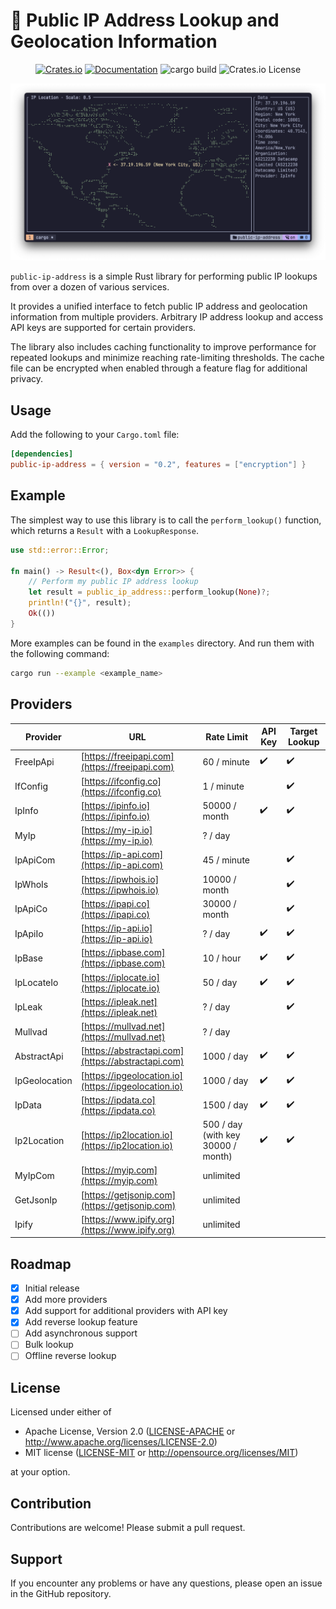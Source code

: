 # 🔎 Public IP Address Lookup and Geolocation Information

<div align="center">
  
  [![Crates.io](https://img.shields.io/crates/v/public-ip-address.svg)](https://crates.io/crates/public-ip-address)
  [![Documentation](https://docs.rs/public-ip-address/badge.svg)](https://docs.rs/public-ip-address)
  ![cargo build](https://github.com/ghztomash/public-ip-address/actions/workflows/ci.yml/badge.svg)
  ![Crates.io License](https://img.shields.io/crates/l/public-ip-address)

</div>

![Demo](./assets/map_example.png)

`public-ip-address` is a simple Rust library for performing public IP lookups from over a dozen of various services.

It provides a unified interface to fetch public IP address and geolocation information from multiple providers. Arbitrary IP address lookup and access API keys are supported for certain providers.

The library also includes caching functionality to improve performance for repeated lookups and minimize reaching rate-limiting thresholds. The cache file can be encrypted when enabled through a feature flag for additional privacy.

## Usage

Add the following to your `Cargo.toml` file:
```toml
[dependencies]
public-ip-address = { version = "0.2", features = ["encryption"] }
```
## Example

The simplest way to use this library is to call the `perform_lookup()` function, which returns a `Result` with a `LookupResponse`.
```rust
use std::error::Error;

fn main() -> Result<(), Box<dyn Error>> {
    // Perform my public IP address lookup
    let result = public_ip_address::perform_lookup(None)?;
    println!("{}", result);
    Ok(())
}
```

More examples can be found in the `examples` directory. And run them with the following command:
```bash
cargo run --example <example_name>
```

## Providers

| Provider | URL | Rate Limit | API Key | Target Lookup |
| --- | --- | --- | --- | --- |
| FreeIpApi | [https://freeipapi.com](https://freeipapi.com) | 60 / minute | ✔️ | ✔️ |
| IfConfig | [https://ifconfig.co](https://ifconfig.co) | 1 / minute |  | ✔️ |
| IpInfo | [https://ipinfo.io](https://ipinfo.io) | 50000 / month | ✔️ | ✔️ |
| MyIp | [https://my-ip.io](https://my-ip.io) | ? / day | ️ | ️ |
| IpApiCom | [https://ip-api.com](https://ip-api.com) | 45 / minute |  | ✔️ |
| IpWhoIs | [https://ipwhois.io](https://ipwhois.io) | 10000 / month | ️ | ✔️ |
| IpApiCo | [https://ipapi.co](https://ipapi.co) | 30000 / month |  | ✔️ |
| IpApiIo | [https://ip-api.io](https://ip-api.io) | ? / day | ✔️ | ✔️ |
| IpBase | [https://ipbase.com](https://ipbase.com) | 10 / hour | ✔️ | ✔️ |
| IpLocateIo | [https://iplocate.io](https://iplocate.io) | 50 / day | ✔️ | ✔️ |
| IpLeak | [https://ipleak.net](https://ipleak.net) | ? / day | ️ | ✔️ |
| Mullvad | [https://mullvad.net](https://mullvad.net) | ? / day | ️ | ️ |
| AbstractApi | [https://abstractapi.com](https://abstractapi.com) | 1000 / day | ✔️ | ✔️ |
| IpGeolocation | [https://ipgeolocation.io](https://ipgeolocation.io) | 1000 / day | ✔️ | ✔️ |
| IpData | [https://ipdata.co](https://ipdata.co) | 1500 / day | ✔️ | ✔️ |
| Ip2Location | [https://ip2location.io](https://ip2location.io) | 500 / day (with key 30000 / month) | ✔️ | ✔️ |
| MyIpCom | [https://myip.com](https://myip.com) | unlimited | ️ | ️ |
| GetJsonIp | [https://getjsonip.com](https://getjsonip.com) | unlimited | ️ | ️ |
| Ipify | [https://www.ipify.org](https://www.ipify.org) | unlimited | ️ | ️ |

## Roadmap

- [x] Initial release
- [x] Add more providers
- [x] Add support for additional providers with API key
- [x] Add reverse lookup feature
- [ ] Add asynchronous support
- [ ] Bulk lookup
- [ ] Offline reverse lookup

## License

Licensed under either of

 * Apache License, Version 2.0
   ([LICENSE-APACHE](LICENSE-APACHE) or http://www.apache.org/licenses/LICENSE-2.0)
 * MIT license
   ([LICENSE-MIT](LICENSE-MIT) or http://opensource.org/licenses/MIT)

at your option.

## Contribution

Contributions are welcome! Please submit a pull request.

## Support

If you encounter any problems or have any questions, please open an issue in the GitHub repository.
